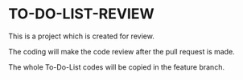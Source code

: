 # TO-DO-LIST-REVIEW

This is a project which is created for review.

The coding will make the code review after the pull request is made.

The whole To-Do-List codes will be copied in the feature branch.
